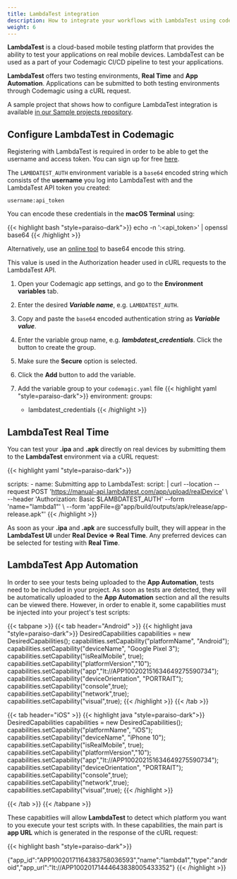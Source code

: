 ```yaml
---
title: LambdaTest integration
description: How to integrate your workflows with LambdaTest using codemagic.yaml
weight: 6
---
```


**LambdaTest** is a cloud-based mobile testing platform that provides the ability to test your applications on real mobile devices. LambdaTest can be used as a part of your Codemagic CI/CD pipeline to test your applications.

**LambdaTest** offers two testing environments, **Real Time** and **App Automation**. Applications can be submitted to both testing environments through Codemagic using a cURL request.

A sample project that shows how to configure LambdaTest integration is available [in our Sample projects repository](https://github.com/codemagic-ci-cd/codemagic-sample-projects/tree/main/integrations/lambdatest_integration_demo_project).


## Configure LambdaTest in Codemagic

Registering with LambdaTest is required in order to be able to get the username and access token. You can sign up for free [here](https://www.lambdatest.com/).

The `LAMBDATEST_AUTH` environment variable is a `base64` encoded string which consists of the **username** you log into LambdaTest with and the LambdaTest API token you created: 

`username:api_token`

You can encode these credentials in the **macOS Terminal** using:

{{< highlight bash "style=paraiso-dark">}}
echo -n '<username>:<api_token>' | openssl base64
{{< /highlight >}}

Alternatively, use an [online tool](https://mixedanalytics.com/knowledge-base/api-connector-encode-credentials-to-base-64/) to base64 encode this string. 

This value is used in the Authorization header used in cURL requests to the LambdaTest API.

1. Open your Codemagic app settings, and go to the **Environment variables** tab.
2. Enter the desired **_Variable name_**, e.g. `LAMBDATEST_AUTH`.
3. Copy and paste the `base64` encoded authentication string as **_Variable value_**.
4. Enter the variable group name, e.g. **_lambdatest_credentials_**. Click the button to create the group.
5. Make sure the **Secure** option is selected.
6. Click the **Add** button to add the variable.

7. Add the variable group to your `codemagic.yaml` file
{{< highlight yaml "style=paraiso-dark">}}
  environment:
    groups:
      - lambdatest_credentials
{{< /highlight >}}


## LambdaTest Real Time

You can test your **.ipa** and **.apk** directly on real devices by submitting them to the **LambdaTest** environment via a cURL request:

{{< highlight yaml "style=paraiso-dark">}}

  scripts:
    - name: Submitting app to LambdaTest:
      script: | 
        curl --location --request POST 'https://manual-api.lambdatest.com/app/upload/realDevice' \ 
          --header 'Authorization: Basic $LAMBDATEST_AUTH' --form 'name="lambda1"' \ 
          --form 'appFile=@"app/build/outputs/apk/release/app-release.apk"'
{{< /highlight >}}

As soon as your **.ipa** and **.apk** are successfully built, they will appear in the **LambdaTest UI** under **Real Device => Real Time**. Any preferred devices can be selected for testing with **Real Time**. 


## LambdaTest App Automation

In order to see your tests being uploaded to the **App Automation**, tests need to be included in your project. As soon as tests are detected, they will be automatically uploaded to the **App Automation** section and all the results can be viewed there. However, in order to enable it, some capabilities must be injected into your project's test scripts:

{{< tabpane >}}
{{< tab header="Android" >}}
{{< highlight java "style=paraiso-dark">}}
    DesiredCapabilities capabilities = new DesiredCapabilities();
    capabilities.setCapability("platformName", "Android");
    capabilities.setCapability("deviceName", "Google Pixel 3");
    capabilities.setCapability("isRealMobile", true);
    capabilities.setCapability("platformVersion","10");
    capabilities.setCapability("app","lt://APP100202151634649275590734");
    capabilities.setCapability("deviceOrientation", "PORTRAIT");
    capabilities.setCapability("console",true);
    capabilities.setCapability("network",true);
    capabilities.setCapability("visual",true);
{{< /highlight >}}
{{< /tab >}}

{{< tab header="iOS" >}}
{{< highlight java "style=paraiso-dark">}}
    DesiredCapabilities capabilities = new DesiredCapabilities();
    capabilities.setCapability("platformName", "iOS");
    capabilities.setCapability("deviceName", "iPhone 10");
    capabilities.setCapability("isRealMobile", true);
    capabilities.setCapability("platformVersion","10");
    capabilities.setCapability("app","lt://APP100202151634649275590734");
    capabilities.setCapability("deviceOrientation", "PORTRAIT");
    capabilities.setCapability("console",true);
    capabilities.setCapability("network",true);
    capabilities.setCapability("visual",true);
{{< /highlight >}}

{{< /tab >}}
{{< /tabpane >}}


These capabitlies will allow **LambdaTest** to detect which platform you want to you execute your test scripts with. In these capabilities, the main part is **app URL** which is generated in the response of the cURL request:

{{< highlight bash "style=paraiso-dark">}}

{"app_id":"APP10020171164383758036593","name":"lambda1","type":"android","app_url":"lt://APP10020171444643838005433352"}
{{< /highlight >}}



